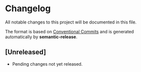 # Changelog

All notable changes to this project will be documented in this file.

The format is based on [Conventional Commits](https://www.conventionalcommits.org/) and is generated automatically by **semantic-release**.

## [Unreleased]
- Pending changes not yet released.
